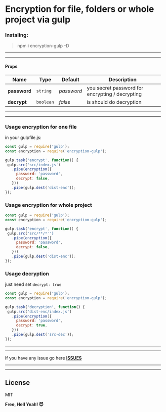 # Encryption for file, folders or whole project via gulp

### Instaling:
> npm i encryption-gulp -D
 ________________________________________________________
 ________________________________________________________
 #### Props
| Name | Type | Default | Description |
| --- | --- | --- | --- |
| **password** | `string` | *password* | you secret password for encrypting / decrypting  |
| **decrypt** | `boolean` | *false* | is should do decryption |

 ________________________________________________________
 ________________________________________________________
 ### Usage encryption for one file
 in your gulpfile.js:
 ```javascript
const gulp = require('gulp');
const encryption = require('encryption-gulp');

gulp.task('encrypt', function() {
  gulp.src('src/index.js')
    .pipe(encryption({
      password: 'password',
      decrypt: false,
    }))
    .pipe(gulp.dest('dist-enc'));
});

 ```
  ### Usage encryption for whole project

 ```javascript
const gulp = require('gulp');
const encryption = require('encryption-gulp');

gulp.task('encrypt', function() {
  gulp.src('src/**/*'')
    .pipe(encryption({
      password: 'password',
      decrypt: false,
    }))
    .pipe(gulp.dest('dist-enc'));
});
 ```

 ### Usage decryption
 just need set `decrypt: true`
 ```javascript
const gulp = require('gulp');
const encryption = require('encryption-gulp');

gulp.task('decryption', function() {
  gulp.src('dist-enc/index.js')
    .pipe(encryption({
      password: 'password',
      decrypt: true,
    }))
    .pipe(gulp.dest('src-dec'));
});
 ```
________________________________________________________
________________________________________________________
If you have any issue go here
**[ISSUES](https://github.com/sakalx/encrypt/issues)**
 ________________________________________________________
 ________________________________________________________
License
----

MIT

**Free, Hell Yeah! 😈**